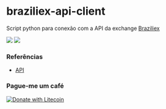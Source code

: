 # braziliex-api-client
Script python para conexão com a API da exchange [Braziliex](https://braziliex.com/)

![](https://img.shields.io/github/license/viniciusfm1/braziliex-api-client.svg)
![](https://img.shields.io/github/issues/viniciusfm1/braziliex-api-client.svg)

### Referências
- [API](https://braziliex.com/exchange/api.php)

### Pague-me um café
[![Donate with Litecoin](https://en.cryptobadges.io/badge/big/LTqYrYTC8yHvmkLSsfQ4AidLiYF593mUXZ)](https://en.cryptobadges.io/donate/LTqYrYTC8yHvmkLSsfQ4AidLiYF593mUXZ)
